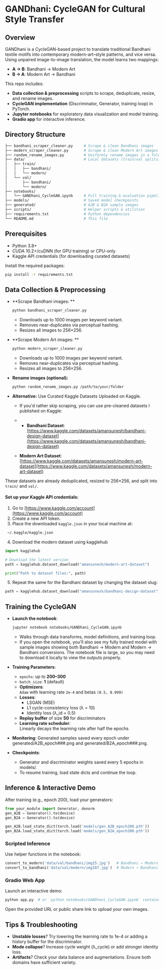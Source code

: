 # GANDhani: CycleGAN for Cultural Style Transfer

## Overview

GANDhani is a CycleGAN-based project to translate traditional Bandhani textile motifs into contemporary modern-art–style patterns, and vice versa. Using unpaired image-to-image translation, the model learns two mappings:

- **A → B**: Bandhani → Modern Art  
- **B → A**: Modern Art → Bandhani

This repo includes:

- **Data collection & preprocessing** scripts to scrape, deduplicate, resize, and rename images.  
- **CycleGAN implementation** (Discriminator, Generator, training loop) in PyTorch.  
- **Jupyter notebooks** for exploratory data visualization and model training.  
- **Gradio app** for interactive inference.

## Directory Structure

```bash
├── bandhani_scraper_cleaner.py     # Scrape & clean Bandhani images
├── modern_scraper_cleaner.py       # Scrape & clean Modern Art images
├── random_rename_images.py         # Uniformly rename images in a folder
├── data/                           # Local datasets (train/val splits)
│   ├── train/
│   │   ├── bandhani/
│   │   └── modern/
│   └── val/
│       ├── bandhani/
│       └── modern/
├── notebooks/
│   └── GANDhani_CycleGAN.ipynb     # Full training & evaluation pipeline
├── models/                         # Saved model checkpoints
├── generated/                      # A2B & B2A sample images
├── scripts/                        # Helper scripts & utilities
├── requirements.txt                # Python dependencies
└── README.md                       # This file
```

## Prerequisites

- Python 3.8+  
- CUDA 10.2+/cuDNN (for GPU training) or CPU-only  
- Kaggle API credentials (for downloading curated datasets)

Install the required packages:

```bash
pip install -r requirements.txt
```

## Data Collection & Preprocessing

- **Scrape Bandhani images: **
  ```bash
  python bandhani_scraper_cleaner.py
  ```

  - Downloads up to 1000 images per keyword variant.
  - Removes near-duplicates via perceptual hashing. 
  - Resizes all images to 256×256.

- **Scrape Modern Art images: **

  ```bash
  python modern_scraper_cleaner.py
  ```
    
  - Downloads up to 1000 images per keyword variant.
  - Removes near-duplicates via perceptual hashing. 
  - Resizes all images to 256×256.

- **Rename images (optional):**

  ```bash
  python random_rename_images.py /path/to/your/folder
  ```

- **Alternative:** Use Curated Kaggle Datasets Uploaded on Kaggle.
  - If you'd rather skip scraping, you can use pre-cleaned datasets I published on Kaggle:
  
  - - **Bandhani Dataset**: [https://www.kaggle.com/datasets/amansunesh/bandhani-design-dataset](https://www.kaggle.com/datasets/amansunesh/bandhani-design-dataset)  
  - **Modern Art Dataset**: [https://www.kaggle.com/datasets/amansunesh/modern-art-dataset](https://www.kaggle.com/datasets/amansunesh/modern-art-dataset)

These datasets are already deduplicated, resized to 256×256, and split into `train/` and `val/`.

#### Set up your Kaggle API credentials:

1. Go to [https://www.kaggle.com/account](https://www.kaggle.com/account)
2. Create a new API token.
3. Place the downloaded `kaggle.json` in your local machine at:

  ```bash
   ~/.kaggle/kaggle.json
  ```

4. Download the modern dataset using kagglehub

```python
import kagglehub

# Download the latest version
path = kagglehub.dataset_download("amansunesh/modern-art-dataset")

print("Path to dataset files:", path)
```

5. Repeat the same for the Bandhani dataset by changing the dataset slug:

```python
path = kagglehub.dataset_download("amansunesh/bandhani-design-dataset")
```

## Training the CycleGAN


- **Launch the notebook**:
  ```bash
  jupyter notebook notebooks/GANDhani_CycleGAN.ipynb
  ```

  - Walks through data transforms, model definitions, and training loop.
  - If you open the notebook, you'll also see my fully trained model with sample images showing both Bandhani → Modern and Modern → Bandhani conversions. The notebook file is large, so you may need to download it locally to view the outputs properly.

- **Training Parameters**:
  - `epochs`: up to **200–300**
  - `batch_size`: **1** (default)
  - **Optimizers**:  
    `Adam` with learning rate `2e-4` and betas `(0.5, 0.999)`
  - **Losses**:  
    - LSGAN (MSE)  
    - L1 cycle-consistency loss (λ = 10)  
    - Identity loss (λ_id = 0.5)
  - **Replay buffer** of size **50** for discriminators
  - **Learning rate scheduler**:  
    Linearly decays the learning rate after half the epochs

- **Monitoring**: Generated samples saved every epoch under generated/A2B_epoch###.png and generated/B2A_epoch###.png.

- **Checkpoints**:
  - Generator and discriminator weights saved every 5 epochs in models/.
  - To resume training, load state dicts and continue the loop.


## Inference & Interactive Demo

After training (e.g., epoch 200), load your generators:

```python
from your_module import Generator, denorm
gen_A2B = Generator().to(device)
gen_B2A = Generator().to(device)

gen_A2B.load_state_dict(torch.load('models/gen_A2B_epoch200.pth'))
gen_B2A.load_state_dict(torch.load('models/gen_B2A_epoch200.pth'))
```

### Scripted Inference
Use helper functions in the notebook:

```python
convert_to_modern('data/val/bandhani/img15.jpg')   # Bandhani → Modern
convert_to_bandhani('data/val/modern/img107.jpg')  # Modern → Bandhani
```

### Gradio Web App
Launch an interactive demo:

```bash
python app.py  # or `python notebooks/GANDhani_CycleGAN.ipynb` contains demo code
```

Open the provided URL or public share link to upload your own images.


## Tips & Troubleshooting
- **Unstable losses**? Try lowering the learning rate to 1e-4 or adding a history buffer for the discriminator.
- **Mode collapse**? Increase cycle weight (λ_cycle) or add stronger identity loss.
- **Artifacts**? Check your data balance and augmentations. Ensure both domains have sufficient variety.
